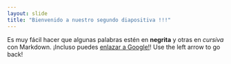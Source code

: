 ```yaml
---
layout: slide
title: "Bienvenido a nuestro segundo diapositiva !!!"
---
```

Es muy fácil hacer que algunas palabras estén en **negrita** y otras en *cursiva* con Markdown. ¡Incluso puedes [enlazar a Google!](http://google.com)!
Use the left arrow to go back!
